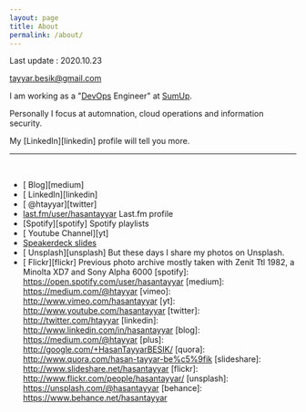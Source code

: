 ```yaml
---
layout: page
title: About
permalink: /about/
---
```

Last update : 2020.10.23

[tayyar.besik@gmail.com](mailto:tayyar.besik@gmail.com)

I am working as a "[DevOps](https://en.wikipedia.org/wiki/DevOps) Engineer" at [SumUp](https://sumup.com/).

Personally I focus at automnation, cloud operations and information security.

My [LinkedIn][linkedin] profile will tell you more.

<hr> <br>
 
- [<span class="fa fa-medium" style="color:#030303"></span> Blog][medium]
- [<span class="fa fa-linkedin" style="color:#4875B4"></span> LinkedIn][linkedin]
- [<span class="fa fa-twitter" style="color:#33CCFF"></span> @htayyar][twitter]
- [last.fm/user/hasantayyar](http://last.fm/user/hasantayyar) Last.fm profile
- [Spotify][spotify] Spotify playlists
- [<span class="fa fa-youtube" style="color:#FF3333"></span> Youtube Channel][yt]
- [Speakerdeck slides](https://speakerdeck.com/hasantayyar/)
- [<span class="fa fa-camera" style="color:#FE0883"></span> Unsplash][unsplash]  But these days I share my photos on Unsplash.
- [<span class="fa fa-flickr" style="color:#FE0883"></span> Flickr][flickr]  Previous photo archive mostly taken with Zenit Ttl 1982, a Minolta XD7 and Sony Alpha 6000
[spotify]: https://open.spotify.com/user/hasantayyar
[medium]: https://medium.com/@htayyar
[vimeo]: http://www.vimeo.com/hasantayyar
[yt]: http://www.youtube.com/hasantayyar
[twitter]: http://twitter.com/htayyar
[linkedin]: http://www.linkedin.com/in/hasantayyar
[blog]: https://medium.com/@htayyar
[plus]: http://google.com/+HasanTayyarBESIK/
[quora]: http://www.quora.com/hasan-tayyar-be%c5%9fik
[slideshare]: http://www.slideshare.net/hasantayyar
[flickr]: http://www.flickr.com/people/hasantayyar/
[unsplash]: https://unsplash.com/@hasantayyar
[behance]: https://www.behance.net/hasantayyar
